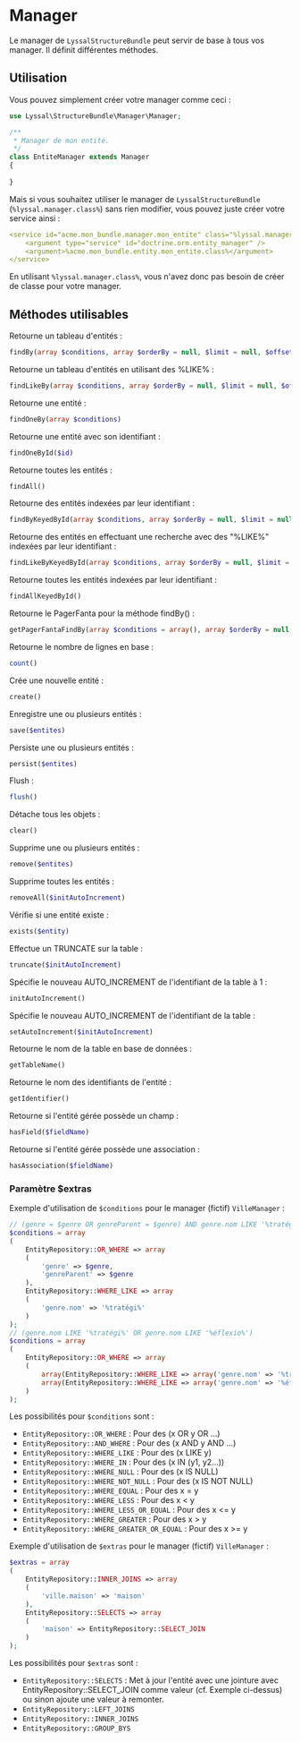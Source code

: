 # Manager

Le manager de `LyssalStructureBundle` peut servir de base à tous vos manager. Il définit différentes méthodes.


## Utilisation

Vous pouvez simplement créer votre manager comme ceci :

```php
use Lyssal\StructureBundle\Manager\Manager;

/**
 * Manager de mon entité.
 */
class EntiteManager extends Manager
{
    
}
```

Mais si vous souhaitez utiliser le manager de `LyssalStructureBundle` (`%lyssal.manager.class%`) sans rien modifier, vous pouvez juste créer votre service ainsi :

```yaml
<service id="acme.mon_bundle.manager.mon_entite" class="%lyssal.manager.class%">
    <argument type="service" id="doctrine.orm.entity_manager" />
    <argument>%acme.mon_bundle.entity.mon_entite.class%</argument>
</service>
```

En utilisant `%lyssal.manager.class%`, vous n'avez donc pas besoin de créer de classe pour votre manager.


## Méthodes utilisables

Retourne un tableau d'entités :
```php
findBy(array $conditions, array $orderBy = null, $limit = null, $offset = null, $extras = array())
```

Retourne un tableau d'entités en utilisant des %LIKE% :
```php
findLikeBy(array $conditions, array $orderBy = null, $limit = null, $offset = null)
```

Retourne une entité :
```php
findOneBy(array $conditions)
```

Retourne une entité avec son identifiant :
```php
findOneById($id)
```

Retourne toutes les entités :
```php
findAll()
```

Retourne des entités indexées par leur identifiant :
```php
findByKeyedById(array $conditions, array $orderBy = null, $limit = null, $offset = null, $extras = array())
```

Retourne des entités en effectuant une recherche avec des "%LIKE%" indexées par leur identifiant :
```php
findLikeByKeyedById(array $conditions, array $orderBy = null, $limit = null, $offset = null)
```

Retourne toutes les entités indexées par leur identifiant :
```php
findAllKeyedById()
```

Retourne le PagerFanta pour la méthode findBy() :
```php
getPagerFantaFindBy(array $conditions = array(), array $orderBy = null, $nombreResultatsParPage = 20, $currentPage = 1, array $extras = array())
```

Retourne le nombre de lignes en base :
```php
count()
```

Crée une nouvelle entité :
```php
create()
```

Enregistre une ou plusieurs entités :
```php
save($entites)
```

Persiste une ou plusieurs entités :
```php
persist($entites)
```

Flush :
```php
flush()
```

Détache tous les objets :
```php
clear()
```

Supprime une ou plusieurs entités :
```php
remove($entites)
```

Supprime toutes les entités :
```php
removeAll($initAutoIncrement)
```

Vérifie si une entité existe :
```php
exists($entity)
```

Effectue un TRUNCATE sur la table :
```php
truncate($initAutoIncrement)
```

Spécifie le nouveau AUTO_INCREMENT de l'identifiant de la table à 1 :
```php
initAutoIncrement()
```

Spécifie le nouveau AUTO_INCREMENT de l'identifiant de la table :
```php
setAutoIncrement($initAutoIncrement)
```

Retourne le nom de la table en base de données :
```php
getTableName()
```

Retourne le nom des identifiants de l'entité :
```php
getIdentifier()
```

Retourne si l'entité gérée possède un champ :
```php
hasField($fieldName)
```

Retourne si l'entité gérée possède une association :
```php
hasAssociation($fieldName)
```

### Paramètre $extras

Exemple d'utilisation de `$conditions` pour le manager (fictif) `VilleManager` :
```php
// (genre = $genre OR genreParent = $genre) AND genre.nom LIKE '%tratégi%'
$conditions = array
(
    EntityRepository::OR_WHERE => array
    (
        'genre' => $genre,
        'genreParent' => $genre
    ),
    EntityRepository::WHERE_LIKE => array
    (
        'genre.nom' => '%tratégi%'
    )
);
// (genre.nom LIKE '%tratégi%' OR genre.nom LIKE '%éflexio%')
$conditions = array
(
    EntityRepository::OR_WHERE => array
    (
        array(EntityRepository::WHERE_LIKE => array('genre.nom' => '%tratégi%')),
        array(EntityRepository::WHERE_LIKE => array('genre.nom' => '%éflexio%'))
    )
);
```
Les possibilités pour `$conditions` sont :
* `EntityRepository::OR_WHERE` : Pour des (x OR y OR ...)
* `EntityRepository::AND_WHERE` : Pour des (x AND y AND ...)
* `EntityRepository::WHERE_LIKE` : Pour des (x LIKE y)
* `EntityRepository::WHERE_IN` : Pour des (x IN (y1, y2...))
* `EntityRepository::WHERE_NULL` : Pour des (x IS NULL)
* `EntityRepository::WHERE_NOT_NULL` : Pour des (x IS NOT NULL)
* `EntityRepository::WHERE_EQUAL` : Pour des x = y
* `EntityRepository::WHERE_LESS` : Pour des x < y
* `EntityRepository::WHERE_LESS_OR_EQUAL` : Pour des x <= y
* `EntityRepository::WHERE_GREATER` : Pour des x > y
* `EntityRepository::WHERE_GREATER_OR_EQUAL` : Pour des x >= y


Exemple d'utilisation de `$extras` pour le manager (fictif) `VilleManager` :
```php
$extras = array
(
    EntityRepository::INNER_JOINS => array
    (
        'ville.maison' => 'maison'
    ),
    EntityRepository::SELECTS => array
    (
        'maison' => EntityRepository::SELECT_JOIN
    )
);
```
Les possibilités pour `$extras` sont :
* `EntityRepository::SELECTS` : Met à jour l'entité avec une jointure avec EntityRepository::SELECT_JOIN comme valeur (cf. Exemple ci-dessus) ou sinon ajoute une valeur à remonter.
* `EntityRepository::LEFT_JOINS`
* `EntityRepository::INNER_JOINS`
* `EntityRepository::GROUP_BYS`
